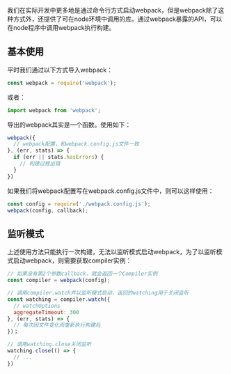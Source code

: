 我们在实际开发中更多地是通过命令行方式启动webpack，但是webpack除了这种方式外，还提供了可在node环境中调用的库。通过webpack暴露的API，可以在node程序中调用webpack执行构建。

## 基本使用

平时我们通过以下方式导入webpack：

```js
const webpack = require('webpack');
```

或者：

```js
import webpack from 'webpack';
```

导出的webpack其实是一个函数。使用如下：

```js
webpack({
  // webpack配置，和webpack.config.js文件一致
}, (err, stats) => {
  if (err || stats.hasErrors) {
    // 构建过程出错
  }
})
```

如果我们将webpack配置写在webpack.config.js文件中，则可以这样使用：

```js
const config = require('./webpack.config.js');
webpack(config, callback);
```

## 监听模式

上述使用方法只能执行一次构建，无法以监听模式启动webpack，为了以监听模式启动webpack，则需要获取compiler实例：

```js
// 如果没有第2个参数callback，就会返回一个Compiler实例
const compiler = webpack(config);

// 调用compiler.watch并以监听模式启动，返回的watching用于关闭监听
const watching = compiler.watch({
  // watchOptions
  aggregateTimeout: 300
}, (err, stats) => {
  // 每次因文件变化而重新执行构建后
})；

// 调用watching.close关闭监听
watching.close(() => {
  // ...
})
```

